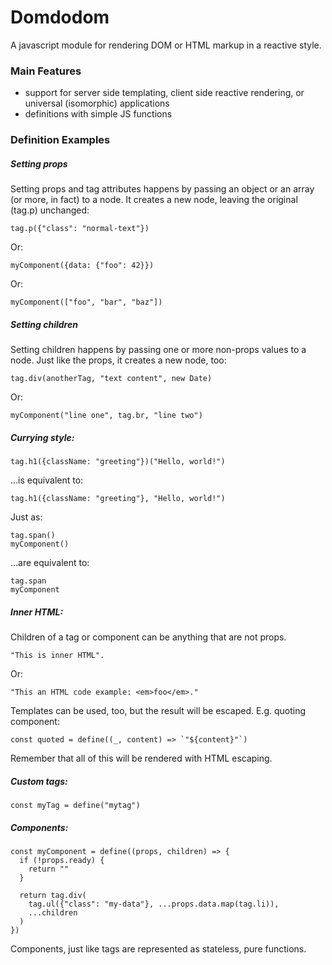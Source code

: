 # Domdodom

A javascript module for rendering DOM or HTML markup in a reactive style.

### Main Features

- support for server side templating, client side reactive rendering, or universal (isomorphic) applications
- definitions with simple JS functions

### Definition Examples

##### Setting props

Setting props and tag attributes happens by passing an object or an array (or more, in fact) to a node. It
creates a new node, leaving the original (tag.p) unchanged:

```JS
tag.p({"class": "normal-text"})
```

Or:

```JS
myComponent({data: {"foo": 42}})
```

Or:

```JS
myComponent(["foo", "bar", "baz"])
```

##### Setting children

Setting children happens by passing one or more non-props values to a node. Just like the props, it creates a
new node, too:

```JS
tag.div(anotherTag, "text content", new Date)
```

Or:

```JS
myComponent("line one", tag.br, "line two")
```

##### Currying style:

```JS
tag.h1({className: "greeting"})("Hello, world!")
```

...is equivalent to:

```JS
tag.h1({className: "greeting"}, "Hello, world!")
```

Just as:

```JS
tag.span()
myComponent()
```

...are equivalent to:

```JS
tag.span
myComponent
```

##### Inner HTML:

Children of a tag or component can be anything that are not props.

```JS
"This is inner HTML".
```

Or:

```JS
"This an HTML code example: <em>foo</em>."
```

Templates can be used, too, but the result will be escaped. E.g. quoting component:

```JS
const quoted = define((_, content) => `"${content}"`)
```

Remember that all of this will be rendered with HTML escaping.

##### Custom tags:

```JS
const myTag = define("mytag")
```

##### Components:

```JS
const myComponent = define((props, children) => {
  if (!props.ready) {
    return ""
  }

  return tag.div(
    tag.ul({"class": "my-data"}, ...props.data.map(tag.li)),
    ...children
  )
})
```

Components, just like tags are represented as stateless, pure functions.
